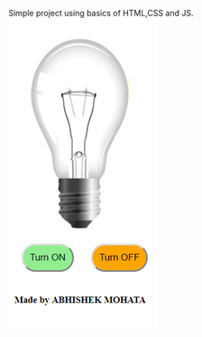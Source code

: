 Simple project using basics of HTML,CSS and JS.
![module](https://github.com/amohata007/Bulb_ON-OFF/blob/master/readme.png)
